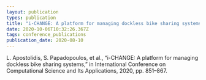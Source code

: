 ```yaml
---
layout: publication
types: publication
title: "i-CHANGE: A platform for managing dockless bike sharing systems"
date: 2020-10-06T10:32:26.367Z
tags: conference_publications
publication_date: 2020-08-10
---
```

<!--StartFragment-->

L. Apostolidis, S. Papadopoulos, et al., “i-CHANGE: A platform for managing dockless bike sharing systems,” in International Conference on Computational Science and Its Applications, 2020, pp. 851–867.

<!--EndFragment-->